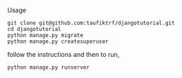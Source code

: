 Usage
```
git clone git@github.com:taufiktrf/djangotutorial.git
cd djangotutorial
python manage.py migrate
python manage.py createsuperuser
```
follow the instructions and then to run,
```
python manage.py runserver
```